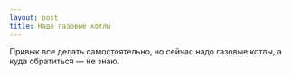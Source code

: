 ```yaml
---
layout: post 
title: Надо газовые котлы 
--- 
```

Привык все делать самостоятельно, но сейчас надо газовые котлы, а куда обратиться — не знаю.